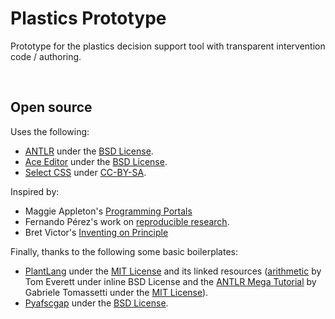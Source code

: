 Plastics Prototype
===============================================================================
Prototype for the plastics decision support tool with transparent intervention code / authoring.

<br>

## Open source
Uses the following:

 - [ANTLR](https://www.antlr.org/index.html) under the [BSD License](https://www.antlr.org/license.html).
 - [Ace Editor](https://ace.c9.io/) under the [BSD License](https://github.com/ajaxorg/ace/blob/master/LICENSE).
 - [Select CSS](https://stackoverflow.com/questions/38788848) under [CC-BY-SA](https://stackoverflow.com/help/licensing).

Inspired by:

 - Maggie Appleton's [Programming Portals](https://maggieappleton.com/programming-portals)
 - Fernando Pérez's work on [reproducible research](https://www.youtube.com/watch?t=1521&v=GUyt_VXU8Aw&feature=youtu.be).
 - Bret Victor's [Inventing on Principle](https://www.youtube.com/watch?v=PUv66718DII)

Finally, thanks to the following some basic boilerplates:

 - [PlantLang](https://github.com/sampottinger/PlantLang) under the [MIT License](https://github.com/sampottinger/PlantLang/blob/main/LICENSE.txt) and its linked resources ([arithmetic](https://github.com/antlr/grammars-v4/blob/master/arithmetic/arithmetic.g4) by Tom Everett under inline BSD License and the [ANTLR Mega Tutorial](https://github.com/gabriele-tomassetti/antlr-mega-tutorial) by Gabriele Tomassetti under the [MIT License](https://github.com/gabriele-tomassetti/antlr-mega-tutorial/blob/master/LICENSE.md)).
 - [Pyafscgap](https://pyafscgap.org/) under the [BSD License](https://github.com/SchmidtDSE/afscgap/blob/main/LICENSE.md).